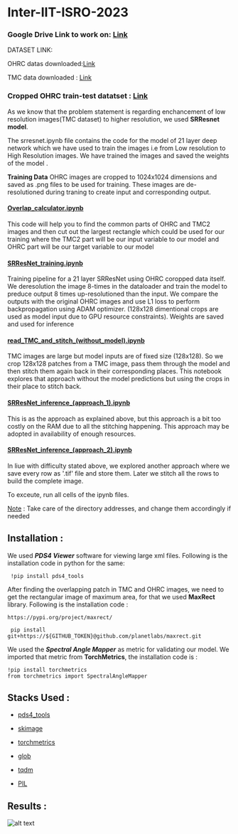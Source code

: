 # Inter-IIT-ISRO-2023

### Google Drive Link to work on: [Link](https://drive.google.com/drive/folders/11FiTwiMUyVE1lkbSG6gU9WpdbcG7EVpS?usp=share_link)

DATASET LINK:

OHRC datas downloaded:[Link](https://drive.google.com/drive/folders/1nU4i1s1Kwo2A5bcMNpRvAqTK6ikSogk0?usp=share_link)

TMC data downloaded : [Link](https://drive.google.com/drive/folders/1OEmK24mGoaSdu2dZx2hNBBBCgqNO00f9?usp=sharing)

### Cropped OHRC train-test datatset : [Link](https://www.kaggle.com/datasets/arijitdas2002/tudumm) 

As we know that the problem statement is regarding enchancement of low resolution images(TMC dataset) to higher resolution, we used **SRResnet model**.

The srresnet.ipynb file contains the code for the model of 21 layer deep network which we have used to train the images i.e from Low resolution to High Resolution images. We have trained the images and saved the weights of the model .

**Training Data**
OHRC images are cropped to 1024x1024 dimensions and saved as .png files to be used for training. These images are de-resolutioned during traning to create input and corresponding output.

#### <ins>Overlap_calculator.ipynb</ins>

This code will help you to find the common parts of OHRC and TMC2 images and then cut out the largest rectangle which could be used for our training where the TMC2 part will be our input variable to our model and OHRC part will be our target variable to our model

#### <ins>SRResNet_training.ipynb</ins>

Training pipeline for a 21 layer SRResNet using OHRC coropped data itself. We deresolution the image 8-times in the dataloader and train the model to preduce output 8 times up-resolutioned than the input. We compare the outputs with the original OHRC images and use L1 loss to perform backpropagation using ADAM optimizer. (128x128 dimentional crops are used as model input due to GPU resource constraints). Weights are saved and used for inference

#### <ins>read_TMC_and_stitch_(without_model).ipynb</ins>
TMC images are large but model inputs are of fixed size (128x128). So we crop 128x128 patches from a TMC image, pass them through the model and then stitch them again back in their corresponding places. This notebook explores that approach without the model predictions but using the crops in their place to stitch back.

#### <ins>SRResNet_inference_(approach_1).ipynb</ins>
This is as the approach as explained above, but this approach is a bit too costly on the RAM due to all the stitching happening. This approach may be adopted in availability of enough resources.

#### <ins>SRResNet_inference_(approach_2).ipynb</ins>
In liue with difficulty stated above, we explored another approach where we save every row as '.tif' file and store them. Later we stitch all the rows to build the complete image.

To exceute, run all cells of the ipynb files.

<ins>Note</ins> : 
Take care of the directory addresses, and change them accordingly if needed 

## Installation :

We used ***PDS4 Viewer*** software for viewing large xml files. Following is the installation code in python for the same:

``` !pip install pds4_tools```

After finding the overlapping patch in TMC and OHRC images, we need to get the rectangular image of maximum area, for that we used **MaxRect** library. Following is the installation code :

```https://pypi.org/project/maxrect/```

``` pip install git+https://${GITHUB_TOKEN}@github.com/planetlabs/maxrect.git```

We used the ***Spectral Angle Mapper*** as metric for validating our model. We imported that metric from **TorchMetrics**, the installation code is :

```
!pip install torchmetrics 
from torchmetrics import SpectralAngleMapper 
```

## Stacks Used :
- [pds4_tools](https://pypi.org/project/pds4-tools/)

- [skimage](https://scikit-image.org/)

- [torchmetrics](https://pypi.org/project/torchmetrics/)

- [glob](https://github.com/python/cpython/blob/3.11/Lib/glob.py)

- [tqdm](https://tqdm.github.io/)

- [PIL](https://pypi.org/project/Pillow/)

## Results :
![alt text](https://github.com/Arunim10/Inter-IIT-ISRO-2023-MID-PREP/blob/main/images/prediction.jpg)
